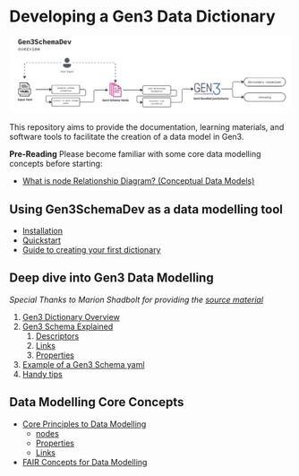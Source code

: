 # Developing a Gen3 Data Dictionary

![overview.png](docs/img/overview.png)

This repository aims to provide the documentation, learning materials, and software tools to facilitate the creation of a data model in Gen3.

**Pre-Reading**
Please become familiar with some core data modelling concepts before starting:
- [What is node Relationship Diagram? (Conceptual Data Models)](https://www.visual-paradigm.com/guide/data-modeling/what-is-node-relationship-diagram/#erd-data-models-conceptual)



## Using Gen3SchemaDev as a data modelling tool
- [Installation](docs/setup.md)
- [Quickstart](docs/gen3schemadev/quickstart.md)
- [Guide to creating your first dictionary](docs/gen3schemadev/first_dicionary.md)


## Deep dive into Gen3 Data Modelling
*Special Thanks to Marion Shadbolt for providing the [source material](https://github.com/AustralianBioCommons/umccr-dictionary/tree/main/docs/schemas)*
1. [Gen3 Dictionary Overview](docs/gen3_data_modelling/dictionary_structure.md)
1. [Gen3 Schema Explained](docs/gen3_data_modelling/schemas.md)
   1. [Descriptors](docs/gen3_data_modelling/descriptors.md)
   2. [Links](docs/gen3_data_modelling/links.md)
   3. [Properties](docs/gen3_data_modelling/properties.md)
2. [Example of a Gen3 Schema yaml](docs/gen3_data_modelling/explainer_schema.yaml)
3. [Handy tips](docs/gen3_data_modelling/handy_tips.md)

## Data Modelling Core Concepts
- [Core Principles to Data Modelling](docs/core_concepts/core_principles.md)
  - [nodes](docs/core_concepts/core_principles.md#nodes)
  - [Properties](docs/core_concepts/core_principles.md#properties)
  - [Links](docs/core_concepts/core_principles.md#links)
- [FAIR Concepts for Data Modelling](docs/core_concepts/fair.md)

